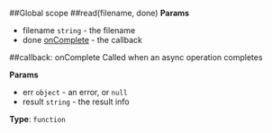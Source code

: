 ##Global scope
<a name="read"></a>
##read(filename, done)
**Params**

- filename `string` - the filename
- done [onComplete](#onComplete) - the callback

<a name="onComplete"></a>
##callback: onComplete
Called when an async operation completes

**Params**

- err `object` - an error, or `null`
- result `string` - the result info

**Type**: `function`  
